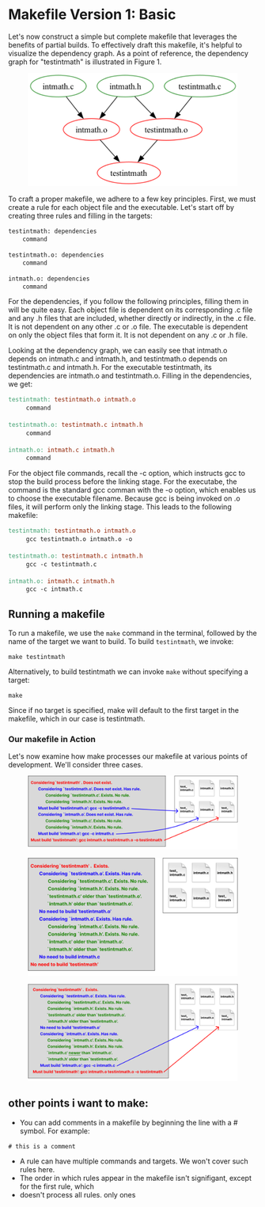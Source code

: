 # Makefile Version 1: Basic

Let's now construct a simple but complete makefile that leverages the benefits of partial builds. To effectively draft this makefile, it's helpful to visualize the dependency graph. As a point of reference, the dependency graph for "testintmath" is illustrated in Figure 1.

<figure><img src="../../.gitbook/assets/dependency_graph (1).png" alt=""><figcaption></figcaption></figure>



To craft a proper makefile, we adhere to a few key principles. First, we must create a rule for each object file and the executable. Let's start off by creating three rules and filling in the targets:&#x20;

```
testintmath: dependencies
    command

testintmath.o: dependencies
    command

intmath.o: dependencies
    command
```

For the dependencies, if you follow the following principles, filling them in will be quite easy. Each object file is dependent on its corresponding .c file and any .h files that are included, whether directly or indirectly, in the .c file. It is not dependent on any other .c or .o file. The executable is dependent on only the object files that form it. It is not dependent on any .c or .h file.&#x20;

Looking at the dependency graph, we can easily see that intmath.o depends on intmath.c and intmath.h, and testintmath.o depends on testintmath.c and intmath.h. For the executable testintmath, its dependencies are intmath.o and testintmath.o. Filling in the dependencies, we get:

```makefile
testintmath: testintmath.o intmath.o
     command

testintmath.o: testintmath.c intmath.h
     command

intmath.o: intmath.c intmath.h
     command
```

For the object file commands, recall the -c option, which instructs gcc to stop the build process before the linking stage. For the executabe, the command is the standard gcc comman with the -o option, which enables us to choose the executable filename. Because gcc is being invoked on .o files, it will perform only the linking stage. This leads to the following makefile:



```makefile
testintmath: testintmath.o intmath.o
     gcc testintmath.o intmath.o -o 

testintmath.o: testintmath.c intmath.h
     gcc -c testintmath.c

intmath.o: intmath.c intmath.h
     gcc -c intmath.c
```

## Running a makefile

To run a makefile, we use the `make` command in the terminal, followed by the name of the target we want to build. To build `testintmath`, we invoke:

```
make testintmath
```

Alternatively, to build testintmath we can invoke `make` without specifying a target:

```
make
```

Since if no target is specified, make will default to the first target in the makefile, which in our case is testintmath.&#x20;

### Our makefile in Action

Let's now examine how make processes our makefile at various points of development. We'll consider three cases.

<figure><img src="../../.gitbook/assets/Group 19 (1).png" alt=""><figcaption></figcaption></figure>

<figure><img src="../../.gitbook/assets/Group 20.png" alt=""><figcaption></figcaption></figure>

<figure><img src="../../.gitbook/assets/Group 22.png" alt=""><figcaption></figcaption></figure>

## other points i want to make:

* You can add comments in a makefile by beginning the line with a # symbol. For example:

```
# this is a comment
```

* A rule can have multiple commands and targets. We won't cover such rules here.&#x20;
* The order in which rules appear in the makefile isn't signifigant, except for the first rule, which&#x20;
* doesn't process all rules. only ones&#x20;
